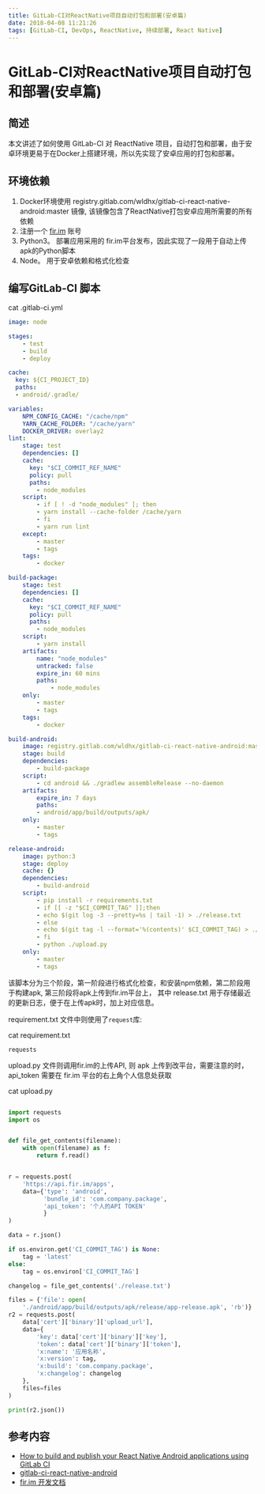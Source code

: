 ```yaml
---
title: GitLab-CI对ReactNative项目自动打包和部署(安卓篇)
date: 2018-04-08 11:21:26
tags: [GitLab-CI, DevOps, ReactNative, 持续部署, React Native]
---
```


# GitLab-CI对ReactNative项目自动打包和部署(安卓篇)

## 简述

本文讲述了如何使用 GitLab-CI 对 ReactNative 项目，自动打包和部署，由于安卓环境更易于在Docker上搭建环境，所以先实现了安卓应用的打包和部署。

## 环境依赖

1. Docker环境使用 registry.gitlab.com/wldhx/gitlab-ci-react-native-android:master 镜像, 该镜像包含了ReactNative打包安卓应用所需要的所有依赖
2. 注册一个 [fir.im](https://fir.im/) 账号
2. Python3。 部署应用采用的 fir.im平台发布，因此实现了一段用于自动上传apk的Python脚本
3. Node。 用于安卓依赖和格式化检查

## 编写GitLab-CI 脚本

cat .gitlab-ci.yml

```YAML
image: node

stages:
    - test
    - build
    - deploy

cache:
  key: ${CI_PROJECT_ID}
  paths:
  - android/.gradle/

variables:
    NPM_CONFIG_CACHE: "/cache/npm"
    YARN_CACHE_FOLDER: "/cache/yarn"
    DOCKER_DRIVER: overlay2
lint:
    stage: test
    dependencies: []
    cache:
      key: "$CI_COMMIT_REF_NAME"
      policy: pull
      paths:
        - node_modules
    script:
        - if [ ! -d "node_modules" ]; then
        - yarn install --cache-folder /cache/yarn
        - fi
        - yarn run lint
    except:
        - master
        - tags
    tags:
        - docker

build-package:
    stage: test
    dependencies: []
    cache:
      key: "$CI_COMMIT_REF_NAME"
      policy: pull
      paths:
        - node_modules
    script:
        - yarn install
    artifacts:
        name: "node_modules"
        untracked: false
        expire_in: 60 mins
        paths:
            - node_modules
    only:
        - master
        - tags
    tags:
        - docker

build-android:
    image: registry.gitlab.com/wldhx/gitlab-ci-react-native-android:master
    stage: build
    dependencies:
        - build-package
    script:
        - cd android && ./gradlew assembleRelease --no-daemon
    artifacts:
        expire_in: 7 days
        paths:
        - android/app/build/outputs/apk/
    only:
        - master
        - tags

release-android:
    image: python:3
    stage: deploy
    cache: {}
    dependencies:
        - build-android
    script:
        - pip install -r requirements.txt
        - if [[ -z "$CI_COMMIT_TAG" ]];then
        - echo $(git log -3 --pretty=%s | tail -1) > ./release.txt
        - else
        - echo $(git tag -l --format='%(contents)' $CI_COMMIT_TAG) > ./release.txt
        - fi
        - python ./upload.py
    only:
        - master
        - tags
```

该脚本分为三个阶段，第一阶段进行格式化检查，和安装npm依赖，第二阶段用于构建apk, 第三阶段将apk上传到fir.im平台上，
其中 release.txt 用于存储最近的更新日志，便于在上传apk时，加上对应信息。

requirement.txt 文件中则使用了`request`库:

cat requirement.txt
```
requests
```

upload.py 文件则调用fir.im的上传API, 则 apk 上传到改平台，需要注意的时，api_token 需要在 fir.im 平台的右上角个人信息处获取

cat upload.py

```python

import requests
import os


def file_get_contents(filename):
    with open(filename) as f:
        return f.read()


r = requests.post(
    'https://api.fir.im/apps',
    data={'type': 'android',
          'bundle_id': 'com.company.package',
          'api_token': '个人的API TOKEN'
          }
)

data = r.json()

if os.environ.get('CI_COMMIT_TAG') is None:
    tag = 'latest'
else:
    tag = os.environ['CI_COMMIT_TAG']

changelog = file_get_contents('./release.txt')

files = {'file': open(
    './android/app/build/outputs/apk/release/app-release.apk', 'rb')}
r2 = requests.post(
    data['cert']['binary']['upload_url'],
    data={
        'key': data['cert']['binary']['key'],
        'token': data['cert']['binary']['token'],
        'x:name': '应用名称',
        'x:version': tag,
        'x:build': 'com.company.package',
        'x:changelog': changelog
    },
    files=files
)

print(r2.json())

```




## 参考内容

+ [How to build and publish your React Native Android applications using GitLab CI](https://gitlab.com/gitlab-com/community-writers/issues/12)
+ [gitlab-ci-react-native-android](https://gitlab.com/wldhx/gitlab-ci-react-native-android)
+ [fir.im 开发文档](https://fir.im/docs)
